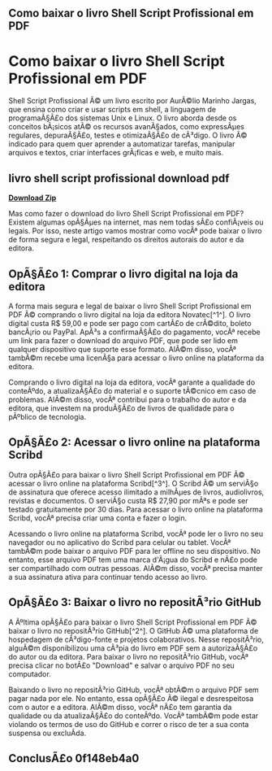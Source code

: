 ## Como baixar o livro Shell Script Profissional em PDF

  
# Como baixar o livro Shell Script Profissional em PDF
 
Shell Script Profissional Ã© um livro escrito por AurÃ©lio Marinho Jargas, que ensina como criar e usar scripts em shell, a linguagem de programaÃ§Ã£o dos sistemas Unix e Linux. O livro aborda desde os conceitos bÃ¡sicos atÃ© os recursos avanÃ§ados, como expressÃµes regulares, depuraÃ§Ã£o, testes e otimizaÃ§Ã£o de cÃ³digo. O livro Ã© indicado para quem quer aprender a automatizar tarefas, manipular arquivos e textos, criar interfaces grÃ¡ficas e web, e muito mais.
 
## livro shell script profissional download pdf


[**Download Zip**](https://www.google.com/url?q=https%3A%2F%2Fssurll.com%2F2tM916&sa=D&sntz=1&usg=AOvVaw3eEIZFXbWm87eo-YPvWI5g)

 
Mas como fazer o download do livro Shell Script Profissional em PDF? Existem algumas opÃ§Ãµes na internet, mas nem todas sÃ£o confiÃ¡veis ou legais. Por isso, neste artigo vamos mostrar como vocÃª pode baixar o livro de forma segura e legal, respeitando os direitos autorais do autor e da editora.
 
## OpÃ§Ã£o 1: Comprar o livro digital na loja da editora
 
A forma mais segura e legal de baixar o livro Shell Script Profissional em PDF Ã© comprando o livro digital na loja da editora Novatec[^1^]. O livro digital custa R$ 59,00 e pode ser pago com cartÃ£o de crÃ©dito, boleto bancÃ¡rio ou PayPal. ApÃ³s a confirmaÃ§Ã£o do pagamento, vocÃª recebe um link para fazer o download do arquivo PDF, que pode ser lido em qualquer dispositivo que suporte esse formato. AlÃ©m disso, vocÃª tambÃ©m recebe uma licenÃ§a para acessar o livro online na plataforma da editora.
 
Comprando o livro digital na loja da editora, vocÃª garante a qualidade do conteÃºdo, a atualizaÃ§Ã£o do material e o suporte tÃ©cnico em caso de problemas. AlÃ©m disso, vocÃª contribui para o trabalho do autor e da editora, que investem na produÃ§Ã£o de livros de qualidade para o pÃºblico de tecnologia.
 
## OpÃ§Ã£o 2: Acessar o livro online na plataforma Scribd
 
Outra opÃ§Ã£o para baixar o livro Shell Script Profissional em PDF Ã© acessar o livro online na plataforma Scribd[^3^]. O Scribd Ã© um serviÃ§o de assinatura que oferece acesso ilimitado a milhÃµes de livros, audiolivros, revistas e documentos. O serviÃ§o custa R$ 27,90 por mÃªs e pode ser testado gratuitamente por 30 dias. Para acessar o livro online na plataforma Scribd, vocÃª precisa criar uma conta e fazer o login.
 
Acessando o livro online na plataforma Scribd, vocÃª pode ler o livro no seu navegador ou no aplicativo do Scribd para celular ou tablet. VocÃª tambÃ©m pode baixar o arquivo PDF para ler offline no seu dispositivo. No entanto, esse arquivo PDF tem uma marca d'Ã¡gua do Scribd e nÃ£o pode ser compartilhado com outras pessoas. AlÃ©m disso, vocÃª precisa manter a sua assinatura ativa para continuar tendo acesso ao livro.
 
## OpÃ§Ã£o 3: Baixar o livro no repositÃ³rio GitHub
 
A Ãºltima opÃ§Ã£o para baixar o livro Shell Script Profissional em PDF Ã© baixar o livro no repositÃ³rio GitHub[^2^]. O GitHub Ã© uma plataforma de hospedagem de cÃ³digo-fonte e projetos colaborativos. Nesse repositÃ³rio, alguÃ©m disponibilizou uma cÃ³pia do livro em PDF sem a autorizaÃ§Ã£o do autor ou da editora. Para baixar o livro no repositÃ³rio GitHub, vocÃª precisa clicar no botÃ£o "Download" e salvar o arquivo PDF no seu computador.
 
Baixando o livro no repositÃ³rio GitHub, vocÃª obtÃ©m o arquivo PDF sem pagar nada por ele. No entanto, essa opÃ§Ã£o Ã© ilegal e desrespeitosa com o autor e a editora. AlÃ©m disso, vocÃª nÃ£o tem garantia da qualidade ou da atualizaÃ§Ã£o do conteÃºdo. VocÃª tambÃ©m pode estar violando os termos de uso do GitHub e correr o risco de ter a sua conta suspensa ou excluÃ­da.
 
## ConclusÃ£o 0f148eb4a0
